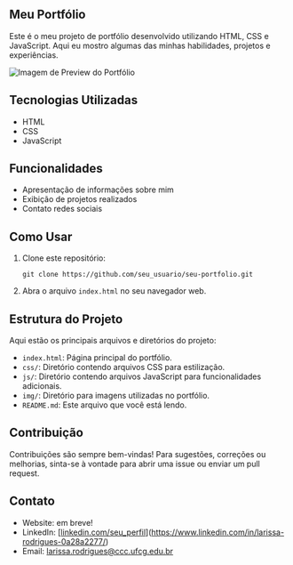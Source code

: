 ## Meu Portfólio

Este é o meu projeto de portfólio desenvolvido utilizando HTML, CSS e JavaScript. Aqui eu mostro algumas das minhas habilidades, projetos e experiências.

![Imagem de Preview do Portfólio](link_para_imagem.png)

## Tecnologias Utilizadas

- HTML
- CSS
- JavaScript

## Funcionalidades

- Apresentação de informações sobre mim
- Exibição de projetos realizados
- Contato redes sociais

## Como Usar

1. Clone este repositório:
   ```
   git clone https://github.com/seu_usuario/seu-portfolio.git
   ```
2. Abra o arquivo `index.html` no seu navegador web.

## Estrutura do Projeto

Aqui estão os principais arquivos e diretórios do projeto:

- `index.html`: Página principal do portfólio.
- `css/`: Diretório contendo arquivos CSS para estilização.
- `js/`: Diretório contendo arquivos JavaScript para funcionalidades adicionais.
- `img/`: Diretório para imagens utilizadas no portfólio.
- `README.md`: Este arquivo que você está lendo.

## Contribuição

Contribuições são sempre bem-vindas! Para sugestões, correções ou melhorias, sinta-se à vontade para abrir uma issue ou enviar um pull request.

## Contato

- Website: em breve!
- LinkedIn: [[linkedin.com/seu_perfil](https://www.linkedin.com/in/seu_perfil/)](https://www.linkedin.com/in/larissa-rodrigues-0a28a2277/)
- Email: larissa.rodrigues@ccc.ufcg.edu.br

